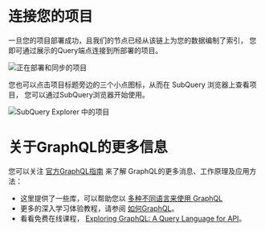 # 连接您的项目

一旦您的项目部署成功，且我们的节点已经从该链上为您的数据编制了索引， 您即可通过展示的Query端点连接到所部署的项目。

![正在部署和同步的项目](/assets/img/projects-deploy-sync.png)

您也可以点击项目标题旁边的三个小点图标，从而在 SubQuery 浏览器上查看项目， 您可以通过SubQuery浏览器开始使用。

![SubQuery Explorer 中的项目](/assets/img/projects-explorer.png)

# 关于GraphQL的更多信息

您可以关注 [官方GraphQL指南](https://graphql.org/learn/) 来了解 GraphQL的更多消息、工作原理及应用方法：
- 这里提供了一些库，可以帮助您以 [多种不同语言来使用 GraphQL](https://graphql.org/code/)
- 更多的深入学习体验教程，请参阅 [如何GraphQL](https://www.howtographql.com/)。
- 看看免费在线课程， [Exploring GraphQL: A Query Language for API](https://www.edx.org/course/exploring-graphql-a-query-language-for-apis)。